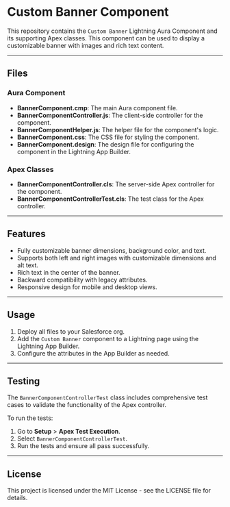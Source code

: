 # Custom Banner Component

This repository contains the `Custom Banner` Lightning Aura Component and its supporting Apex classes. This component can be used to display a customizable banner with images and rich text content.

---

## Files

### Aura Component
- **BannerComponent.cmp**: The main Aura component file.
- **BannerComponentController.js**: The client-side controller for the component.
- **BannerComponentHelper.js**: The helper file for the component's logic.
- **BannerComponent.css**: The CSS file for styling the component.
- **BannerComponent.design**: The design file for configuring the component in the Lightning App Builder.

### Apex Classes
- **BannerComponentController.cls**: The server-side Apex controller for the component.
- **BannerComponentControllerTest.cls**: The test class for the Apex controller.

---

## Features

- Fully customizable banner dimensions, background color, and text.
- Supports both left and right images with customizable dimensions and alt text.
- Rich text in the center of the banner.
- Backward compatibility with legacy attributes.
- Responsive design for mobile and desktop views.

---

## Usage

1. Deploy all files to your Salesforce org.
2. Add the `Custom Banner` component to a Lightning page using the Lightning App Builder.
3. Configure the attributes in the App Builder as needed.

---

## Testing

The `BannerComponentControllerTest` class includes comprehensive test cases to validate the functionality of the Apex controller.

To run the tests:
1. Go to **Setup** > **Apex Test Execution**.
2. Select `BannerComponentControllerTest`.
3. Run the tests and ensure all pass successfully.

---

## License

This project is licensed under the MIT License - see the LICENSE file for details.